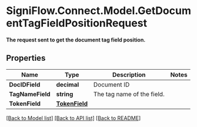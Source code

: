 # SigniFlow.Connect.Model.GetDocumentTagFieldPositionRequest
#### The request sent to get the document tag field position.

## Properties

Name | Type | Description | Notes
------------ | ------------- | ------------- | -------------
**DocIDField** | **decimal** | Document ID | 
**TagNameField** | **string** | The tag name of the field. | 
**TokenField** | [**TokenField**](TokenField.md) |  | 

[[Back to Model list]](../README.md#documentation-for-models) [[Back to API list]](../README.md#documentation-for-api-endpoints) [[Back to README]](../README.md)

